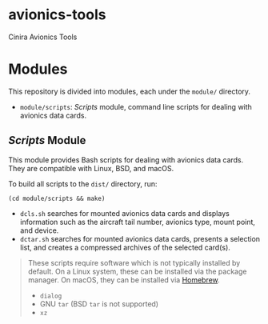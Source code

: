 # avionics-tools
Cinira Avionics Tools

Modules
=
This repository is divided into modules, each under the `module/` directory.
* `module/scripts`: *Scripts* module, command line scripts for dealing with avionics data cards.

*Scripts* Module
-
This module provides Bash scripts for dealing with avionics data cards. They are compatible with Linux, BSD,
and macOS.

To build all scripts to the `dist/` directory, run:
```shell
(cd module/scripts && make)
```
* `dcls.sh` searches for mounted avionics data cards and displays
  information such as the aircraft tail number, avionics type, mount point,
  and device.
* `dctar.sh` searches for mounted avionics data cards, presents a
  selection list, and creates a compressed archives of the selected
  card(s).

> These scripts require software which is not typically installed by default.
> On a Linux system, these can be installed via the package manager. On macOS,
> they can be installed via [Homebrew](https://brew.sh/).
> * `dialog`
> * GNU `tar` (BSD `tar` is not supported)
> * `xz`
